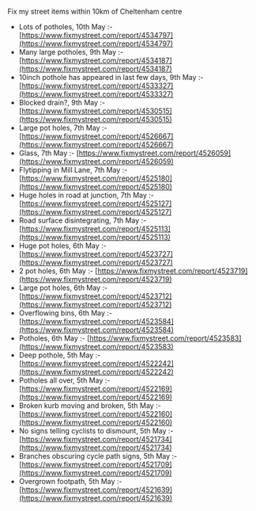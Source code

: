 Fix my street items within 10km of Cheltenham centre

<!-- fix_marker starts -->

- Lots of potholes, 10th May :- [https://www.fixmystreet.com/report/4534797](https://www.fixmystreet.com/report/4534797)
- Many large potholes, 9th May :- [https://www.fixmystreet.com/report/4534187](https://www.fixmystreet.com/report/4534187)
- 10inch pothole has appeared in last few days, 9th May :- [https://www.fixmystreet.com/report/4533327](https://www.fixmystreet.com/report/4533327)
- Blocked drain?, 9th May :- [https://www.fixmystreet.com/report/4530515](https://www.fixmystreet.com/report/4530515)
- Large pot holes, 7th May :- [https://www.fixmystreet.com/report/4526667](https://www.fixmystreet.com/report/4526667)
- Glass, 7th May :- [https://www.fixmystreet.com/report/4526059](https://www.fixmystreet.com/report/4526059)
- Flytipping in Mill Lane, 7th May :- [https://www.fixmystreet.com/report/4525180](https://www.fixmystreet.com/report/4525180)
- Huge holes in road at junction, 7th May :- [https://www.fixmystreet.com/report/4525127](https://www.fixmystreet.com/report/4525127)
- Road surface disintegrating, 7th May :- [https://www.fixmystreet.com/report/4525113](https://www.fixmystreet.com/report/4525113)
- Huge pot holes, 6th May :- [https://www.fixmystreet.com/report/4523727](https://www.fixmystreet.com/report/4523727)
- 2 pot holes, 6th May :- [https://www.fixmystreet.com/report/4523719](https://www.fixmystreet.com/report/4523719)
- Large pot holes, 6th May :- [https://www.fixmystreet.com/report/4523712](https://www.fixmystreet.com/report/4523712)
- Overflowing bins, 6th May :- [https://www.fixmystreet.com/report/4523584](https://www.fixmystreet.com/report/4523584)
- Potholes, 6th May :- [https://www.fixmystreet.com/report/4523583](https://www.fixmystreet.com/report/4523583)
- Deep pothole, 5th May :- [https://www.fixmystreet.com/report/4522242](https://www.fixmystreet.com/report/4522242)
- Potholes all over, 5th May :- [https://www.fixmystreet.com/report/4522169](https://www.fixmystreet.com/report/4522169)
- Broken kurb moving and broken, 5th May :- [https://www.fixmystreet.com/report/4522160](https://www.fixmystreet.com/report/4522160)
- No signs telling cyclists to dismount, 5th May :- [https://www.fixmystreet.com/report/4521734](https://www.fixmystreet.com/report/4521734)
- Branches obscuring cycle path signs, 5th May :- [https://www.fixmystreet.com/report/4521709](https://www.fixmystreet.com/report/4521709)
- Overgrown footpath, 5th May :- [https://www.fixmystreet.com/report/4521639](https://www.fixmystreet.com/report/4521639)

<!-- fix_marker ends -->